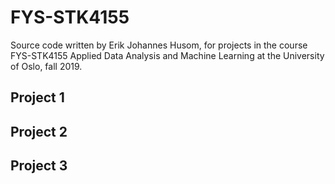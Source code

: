 # FYS-STK4155

Source code written by Erik Johannes Husom, for projects in the course FYS-STK4155 Applied Data Analysis and Machine Learning at the University of Oslo, fall 2019.

## Project 1


## Project 2


## Project 3
